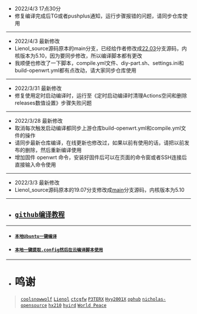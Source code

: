 - 2022/4/3 17点30分
- 修复编译完成后TG或者pushplus通知，运行步骤报错的问题，请同步仓库使用
---

- 2022/4/3 最新修改
- Lienol_source源码原本的main分支，已经给作者修改成[22.03](https://github.com/Lienol/openwrt/tree/22.03)分支源码，内核版本为5.10，因为要同步修改，所以编译脚本都有更改
- 我顺便也修改了一下脚本，compile.yml文件、diy-part.sh、settings.ini和build-openwrt.yml都有点改动，请大家同步仓库使用

---
- 2022/3/31 最新修改
- 修复使用定时启动编译时，运行至《定时启动编译时清理Actions空间和删除releases数值设置》步骤失败问题
---
- 2022/3/28 最新修改
- 取消每次触发启动编译都同步上游仓库build-openwrt.yml和compile.yml文件的操作
- 请同步最新仓库编译，在线更新也修改过，如果以前有使用的话，请把以前发布的删除，然后重新编译使用
- 增加固件 openwrt 命令，安装好固件后可以在页面的命令窗或者SSH连接后直接输入命令使用
---
- 2022/3/3 最新修改
- Lienol_source源码原本的19.07分支修改成[main](https://github.com/Lienol/openwrt/tree/main)分支源码，内核版本为5.10
---

- ## [`github编译教程`](https://github.com/danshui-git/shuoming#readme)

---
- #### [`本地Ubuntu一键编译`](https://github.com/281677160/bendi)
- #### [`本地一键提取.config然后在云编译脚本使用`](https://github.com/danshui-git/shuoming/blob/master/yijianconfig.md)
---
- # 鸣谢
> [`coolsnowwolf`](https://github.com/coolsnowwolf/lede.git)
> [`Lienol`](https://github.com/Lienol/openwrt.git)
> [`ctcgfw`](https://github.com/project-openwrt/openwrt.git)
> [`P3TERX`](https://github.com/P3TERX/Actions-OpenWrt)
> [`Hyy2001X`](https://github.com/Hyy2001X/AutoBuild-Actions)
> [`ophub`](https://github.com/ophub/amlogic-s9xxx-openwrt)
> [`nicholas-opensource`](https://github.com/nicholas-opensource/OpenWrt-Autobuild)
> [`hx210`](#/README.md)
> [`hyird`](#/README.md)
> [`World Peace`](#/README.md)
